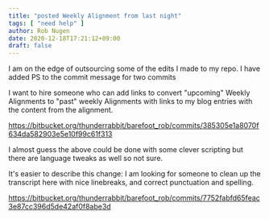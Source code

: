 ```yaml
---
title: "posted Weekly Alignment from last night"
tags: [ "need help" ]
author: Rob Nugen
date: 2020-12-18T17:21:12+09:00
draft: false
---
```


I am on the edge of outsourcing some of the edits I made to my repo.
I have added PS to the commit message for two commits

I want to hire someone who can add links to convert "upcoming" Weekly Alignments 
to "past" weekly Alignments with links to my blog entries with the
content from the alignment.

https://bitbucket.org/thunderrabbit/barefoot_rob/commits/385305e1a8070f634da582903e5e10f99c61f313

I almost guess the above could be done with some clever scripting but
there are language tweaks as well so not sure.

It's easier to describe this change: I am looking for someone to clean
up the transcript here with nice linebreaks, and correct punctuation
and spelling.

https://bitbucket.org/thunderrabbit/barefoot_rob/commits/7752fabfd65feac3e87cc396d5de42af0f8abe3d
